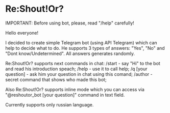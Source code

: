 # Re:Shout!Or?

IMPORTANT: Before using bot, please, read "/help" carefully!

Hello everyone!

I decided to create simple Telegram bot (using API Telegram) which can 
help to decide what to do. He supports 3 types of answers: "Yes", "No" and 
"Dont know/Undetermined". All answers generates randomly.

Re:Shout!Or? supports next commands in chat:
/start - say "Hi" to the bot and read his introduction speach;
/help - use it to call help;
/q [your question] - ask him  your question in chat using this comand;
/author - secret command that shows who made this bot; 

Also Re:Shout!Or? supports inline mode which you can access via 
"@reshoutor_bot [your question]" command in text field.

Currently supports only russian language.
